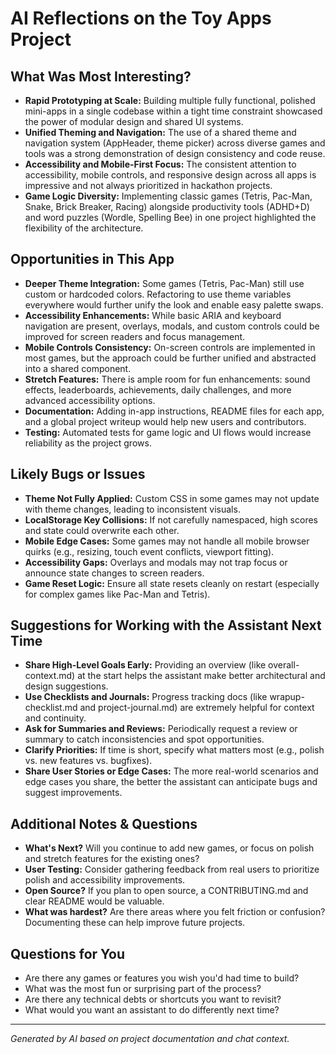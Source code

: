 # AI Reflections on the Toy Apps Project

## What Was Most Interesting?
- **Rapid Prototyping at Scale:** Building multiple fully functional, polished mini-apps in a single codebase within a tight time constraint showcased the power of modular design and shared UI systems.
- **Unified Theming and Navigation:** The use of a shared theme and navigation system (AppHeader, theme picker) across diverse games and tools was a strong demonstration of design consistency and code reuse.
- **Accessibility and Mobile-First Focus:** The consistent attention to accessibility, mobile controls, and responsive design across all apps is impressive and not always prioritized in hackathon projects.
- **Game Logic Diversity:** Implementing classic games (Tetris, Pac-Man, Snake, Brick Breaker, Racing) alongside productivity tools (ADHD+D) and word puzzles (Wordle, Spelling Bee) in one project highlighted the flexibility of the architecture.

## Opportunities in This App
- **Deeper Theme Integration:** Some games (Tetris, Pac-Man) still use custom or hardcoded colors. Refactoring to use theme variables everywhere would further unify the look and enable easy palette swaps.
- **Accessibility Enhancements:** While basic ARIA and keyboard navigation are present, overlays, modals, and custom controls could be improved for screen readers and focus management.
- **Mobile Controls Consistency:** On-screen controls are implemented in most games, but the approach could be further unified and abstracted into a shared component.
- **Stretch Features:** There is ample room for fun enhancements: sound effects, leaderboards, achievements, daily challenges, and more advanced accessibility options.
- **Documentation:** Adding in-app instructions, README files for each app, and a global project writeup would help new users and contributors.
- **Testing:** Automated tests for game logic and UI flows would increase reliability as the project grows.

## Likely Bugs or Issues
- **Theme Not Fully Applied:** Custom CSS in some games may not update with theme changes, leading to inconsistent visuals.
- **LocalStorage Key Collisions:** If not carefully namespaced, high scores and state could overwrite each other.
- **Mobile Edge Cases:** Some games may not handle all mobile browser quirks (e.g., resizing, touch event conflicts, viewport fitting).
- **Accessibility Gaps:** Overlays and modals may not trap focus or announce state changes to screen readers.
- **Game Reset Logic:** Ensure all state resets cleanly on restart (especially for complex games like Pac-Man and Tetris).

## Suggestions for Working with the Assistant Next Time
- **Share High-Level Goals Early:** Providing an overview (like overall-context.md) at the start helps the assistant make better architectural and design suggestions.
- **Use Checklists and Journals:** Progress tracking docs (like wrapup-checklist.md and project-journal.md) are extremely helpful for context and continuity.
- **Ask for Summaries and Reviews:** Periodically request a review or summary to catch inconsistencies and spot opportunities.
- **Clarify Priorities:** If time is short, specify what matters most (e.g., polish vs. new features vs. bugfixes).
- **Share User Stories or Edge Cases:** The more real-world scenarios and edge cases you share, the better the assistant can anticipate bugs and suggest improvements.

## Additional Notes & Questions
- **What's Next?** Will you continue to add new games, or focus on polish and stretch features for the existing ones?
- **User Testing:** Consider gathering feedback from real users to prioritize polish and accessibility improvements.
- **Open Source?** If you plan to open source, a CONTRIBUTING.md and clear README would be valuable.
- **What was hardest?** Are there areas where you felt friction or confusion? Documenting these can help improve future projects.

## Questions for You
- Are there any games or features you wish you'd had time to build?
- What was the most fun or surprising part of the process?
- Are there any technical debts or shortcuts you want to revisit?
- What would you want an assistant to do differently next time?

---

*Generated by AI based on project documentation and chat context.* 